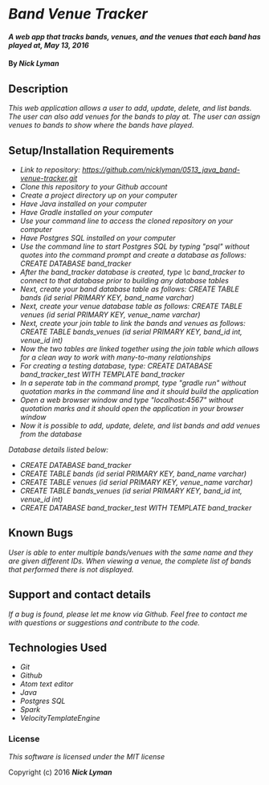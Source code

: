 # _Band Venue Tracker_

#### _A web app that tracks bands, venues, and the venues that each band has played at, May 13, 2016_

#### By _**Nick Lyman**_

## Description

_This web application allows a user to add, update, delete, and list bands. The user can also add venues for the bands to play at. The user can assign venues to bands to show where the bands have played._

## Setup/Installation Requirements

* _Link to repository: https://github.com/nicklyman/0513_java_band-venue-tracker.git_
* _Clone this repository to your Github account_
* _Create a project directory up on your computer_
* _Have Java installed on your computer_
* _Have Gradle installed on your computer_
* _Use your command line to access the cloned repository on your computer_
* _Have Postgres SQL installed on your computer_
* _Use the command line to start Postgres SQL by typing "psql" without quotes into the command prompt and create a database as follows: CREATE DATABASE band_tracker_
* _After the band_tracker database is created, type \c band_tracker to connect to that database prior to building any database tables_
* _Next, create your band database table as follows: CREATE TABLE bands (id serial PRIMARY KEY, band_name varchar)_
* _Next, create your venue database table as follows: CREATE TABLE venues (id serial PRIMARY KEY, venue_name varchar)_
* _Next, create your join table to link the bands and venues as follows: CREATE TABLE bands_venues (id serial PRIMARY KEY, band_id int, venue_id int)_
* _Now the two tables are linked together using the join table which allows for a clean way to work with many-to-many relationships_
* _For creating a testing database, type: CREATE DATABASE band_tracker_test WITH TEMPLATE band_tracker_
* _In a seperate tab in the command prompt, type "gradle run" without quotation marks in the command line and it should build the application_
* _Open a web browser window and type "localhost:4567" without quotation marks and it should open the application in your browser window_
* _Now it is possible to add, update, delete, and list bands and add venues from the database_

_Database details listed below:_
* _CREATE DATABASE band_tracker_
* _CREATE TABLE bands (id serial PRIMARY KEY, band_name varchar)_
* _CREATE TABLE venues (id serial PRIMARY KEY, venue_name varchar)_
* _CREATE TABLE bands_venues (id serial PRIMARY KEY, band_id int, venue_id int)_
* _CREATE DATABASE band_tracker_test WITH TEMPLATE band_tracker_

## Known Bugs

_User is able to enter multiple bands/venues with the same name and they are given different IDs. When viewing a venue, the complete list of bands that performed there is not displayed._

## Support and contact details

_If a bug is found, please let me know via Github. Feel free to contact me with questions or suggestions and contribute to the code._

## Technologies Used

* _Git_
* _Github_
* _Atom text editor_
* _Java_
* _Postgres SQL_
* _Spark_
* _VelocityTemplateEngine_

### License

*This software is licensed under the MIT license*

Copyright (c) 2016 **_Nick Lyman_**
